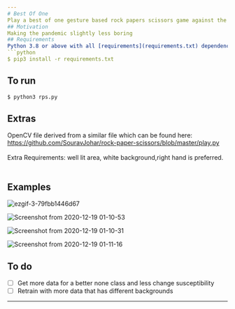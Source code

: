```yaml
---
# Best Of One
Play a best of one gesture based rock papers scissors game against the computer
## Motivation
Making the pandemic slightly less boring
## Requirements
Python 3.8 or above with all [requirements](requirements.txt) dependencies installed. To install run:
```python
$ pip3 install -r requirements.txt
```
## To run
```python
$ python3 rps.py
```
## Extras
OpenCV file derived from a similar file which can be found here: https://github.com/SouravJohar/rock-paper-scissors/blob/master/play.py </br> </br>
Extra Requirements: well lit area, white background,right hand is preferred.</br> </br>
## Examples
![ezgif-3-79fbb1446d67](https://user-images.githubusercontent.com/52780573/102655989-3599b680-4199-11eb-9f91-dc037b4d0708.gif)

![Screenshot from 2020-12-19 01-10-53](https://user-images.githubusercontent.com/52780573/102656071-582bcf80-4199-11eb-9414-a79794b772b6.png)

![Screenshot from 2020-12-19 01-10-31](https://user-images.githubusercontent.com/52780573/102656137-6974dc00-4199-11eb-9e84-b6025ccfa1bd.png)

![Screenshot from 2020-12-19 01-11-16](https://user-images.githubusercontent.com/52780573/102656219-86a9aa80-4199-11eb-8c35-fad20ebb2134.png)


## To do
- [ ] Get more data for a better none class and less change susceptibility
- [ ] Retrain with more data that has different backgrounds
---
```



